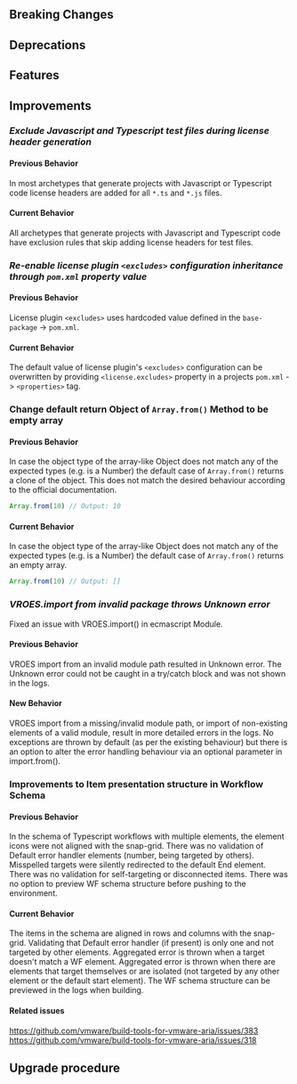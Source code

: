 [//]: # (VERSION_PLACEHOLDER DO NOT DELETE)
[//]: # (Used when working on a new release. Placed together with the Version.md)
[//]: # (Nothing here is optional. If a step must not be performed, it must be said so)
[//]: # (Do not fill the version, it will be done automatically)
[//]: # (Quick Intro to what is the focus of this release)

## Breaking Changes

[//]: # (### *Breaking Change*)
[//]: # (Describe the breaking change AND explain how to resolve it)
[//]: # (You can utilize internal links /e.g. link to the upgrade procedure, link to the improvement|deprecation that introduced this/)

## Deprecations

[//]: # (### *Deprecation*)
[//]: # (Explain what is deprecated and suggest alternatives)

[//]: # (Features -> New Functionality)

## Features

[//]: # (### *Feature Name*)
[//]: # (Describe the feature)
[//]: # (Optional But higlhy recommended Specify *NONE* if missing)
[//]: # (#### Relevant Documentation:)

[//]: # (Improvements -> Bugfixes/hotfixes or general improvements)

## Improvements

[//]: # (### *Improvement Name* )
[//]: # (Talk ONLY regarding the improvement)
[//]: # (Optional But higlhy recommended)
[//]: # (#### Previous Behavior)
[//]: # (Explain how it used to behave, regarding to the change)
[//]: # (Optional But higlhy recommended)
[//]: # (#### New Behavior)
[//]: # (Explain how it behaves now, regarding to the change)
[//]: # (Optional But higlhy recommended Specify *NONE* if missing)
[//]: # (#### Relevant Documentation:)

### *Exclude Javascript and Typescript test files during license header generation*

#### Previous Behavior

In most archetypes that generate projects with Javascript or Typescript code license headers are added for all `*.ts` and `*.js` files.

#### Current Behavior

All archetypes that generate projects with Javascript and Typescript code have exclusion rules that skip adding license headers for test files.

### *Re-enable license plugin `<excludes>` configuration inheritance through `pom.xml` property value*

#### Previous Behavior

License plugin `<excludes>` uses hardcoded value defined in the `base-package` -> `pom.xml`.

#### Current Behavior

The default value of license plugin's `<excludes>` configuration can be overwritten by providing `<license.excludes>` property in a projects `pom.xml` -> `<properties>` tag.

### Change default return Object of `Array.from()` Method to be empty array

#### Previous Behavior

In case the object type of the array-like Object does not match any of the expected types (e.g. is a Number) the default case of `Array.from()` returns a clone of the object. This does not match the desired behaviour according to the official documentation.

```js
Array.from(10) // Output: 10
```

#### Current Behavior
In case the object type of the array-like Object does not match any of the expected types (e.g. is a Number) the default case of `Array.from()` returns an empty array.

```js
Array.from(10) // Output: []
```

### *VROES.import from invalid package throws Unknown error*

Fixed an issue with VROES.import() in ecmascript Module.

#### Previous Behavior

VROES import from an invalid module path resulted in Unknown error.
The Unknown error could not be caught in a try/catch block and was not shown in the logs.

#### New Behavior

VROES import from a missing/invalid module path, or import of non-existing elements of a valid module,
result in more detailed errors in the logs. No exceptions are thrown by default (as per the existing behaviour)
but there is an option to alter the error handling behaviour via an optional parameter in import.from().

### Improvements to Item presentation structure in Workflow Schema

#### Previous Behavior

In the schema of Typescript workflows with multiple elements, the element icons were not aligned with the snap-grid.
There was no validation of Default error handler elements (number, being targeted by others).
Misspelled targets were silently redirected to the default End element.
There was no validation for self-targeting or disconnected items.
There was no option to preview WF schema structure before pushing to the environment.

#### Current Behavior

The items in the schema are aligned in rows and columns with the snap-grid.
Validating that Default error handler (if present) is only one and not targeted by other elements.
Aggregated error is thrown when a target doesn't match a WF element.
Aggregated error is thrown when there are elements that target themselves or are isolated (not targeted by any other element or the default start element).
The WF schema structure can be previewed in the logs when building.

#### Related issues

<https://github.com/vmware/build-tools-for-vmware-aria/issues/383>
<https://github.com/vmware/build-tools-for-vmware-aria/issues/318>

## Upgrade procedure

[//]: # (Explain in details if something needs to be done)

